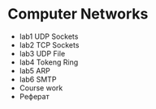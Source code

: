 # Computer Networks
* lab1 UDP Sockets
* lab2 TCP Sockets
* lab3 UDP File
* lab4 Tokeng Ring
* lab5 ARP
* lab6 SMTP
* Course work
* Реферат
